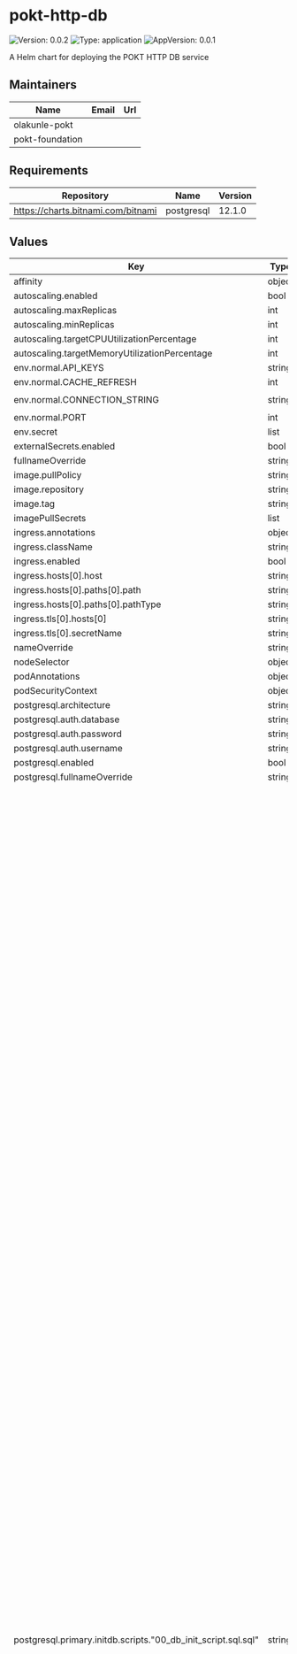 # pokt-http-db

![Version: 0.0.2](https://img.shields.io/badge/Version-0.0.2-informational?style=flat-square) ![Type: application](https://img.shields.io/badge/Type-application-informational?style=flat-square) ![AppVersion: 0.0.1](https://img.shields.io/badge/AppVersion-0.0.1-informational?style=flat-square)

A Helm chart for deploying the POKT HTTP DB service

## Maintainers

| Name | Email | Url |
| ---- | ------ | --- |
| olakunle-pokt |  |  |
| pokt-foundation |  |  |

## Requirements

| Repository | Name | Version |
|------------|------|---------|
| https://charts.bitnami.com/bitnami | postgresql | 12.1.0 |

## Values

| Key | Type | Default | Description |
|-----|------|---------|-------------|
| affinity | object | `{}` |  |
| autoscaling.enabled | bool | `false` |  |
| autoscaling.maxReplicas | int | `100` |  |
| autoscaling.minReplicas | int | `3` |  |
| autoscaling.targetCPUUtilizationPercentage | int | `80` |  |
| autoscaling.targetMemoryUtilizationPercentage | int | `80` |  |
| env.normal.API_KEYS | string | `"dummyvalue"` |  |
| env.normal.CACHE_REFRESH | int | `180` |  |
| env.normal.CONNECTION_STRING | string | `"postgres://pokt:P0K7p05tgr3s8@postgres-httpdb:5432/phd?sslmode=disable"` |  |
| env.normal.PORT | int | `80` |  |
| env.secret | list | `[]` |  |
| externalSecrets.enabled | bool | `false` |  |
| fullnameOverride | string | `""` |  |
| image.pullPolicy | string | `"IfNotPresent"` |  |
| image.repository | string | `"pocketfoundation/pocket-http-db"` |  |
| image.tag | string | `"master"` |  |
| imagePullSecrets | list | `[]` |  |
| ingress.annotations | object | `{}` |  |
| ingress.className | string | `""` |  |
| ingress.enabled | bool | `false` |  |
| ingress.hosts[0].host | string | `"mydomain.com"` |  |
| ingress.hosts[0].paths[0].path | string | `"/"` |  |
| ingress.hosts[0].paths[0].pathType | string | `"ImplementationSpecific"` |  |
| ingress.tls[0].hosts[0] | string | `"mydomain.com"` |  |
| ingress.tls[0].secretName | string | `"mydomain-com-tls"` |  |
| nameOverride | string | `""` |  |
| nodeSelector | object | `{}` |  |
| podAnnotations | object | `{}` |  |
| podSecurityContext | object | `{}` |  |
| postgresql.architecture | string | `"standalone"` |  |
| postgresql.auth.database | string | `"phd"` |  |
| postgresql.auth.password | string | `"P0K7p05tgr3s8"` |  |
| postgresql.auth.username | string | `"pokt"` |  |
| postgresql.enabled | bool | `true` |  |
| postgresql.fullnameOverride | string | `"postgres-httpdb"` |  |
| postgresql.primary.initdb.scripts."00_db_init_script.sql.sql" | string | `"-- Pay Plans\nCREATE TABLE IF NOT EXISTS pay_plans (\n  id INT GENERATED ALWAYS AS IDENTITY,\n  plan_type VARCHAR NOT NULL UNIQUE,\n  daily_limit INT NOT NULL,\n  PRIMARY KEY (plan_type)\n);\n\n-- Blockchains\nCREATE TABLE IF NOT EXISTS blockchains (\n  id INT GENERATED ALWAYS AS IDENTITY,\n  blockchain_id VARCHAR NOT NULL UNIQUE,\n  active BOOLEAN,\n  altruist VARCHAR,\n  blockchain VARCHAR,\n  blockchain_aliases VARCHAR[],\n  chain_id VARCHAR,\n  chain_id_check VARCHAR,\n  description VARCHAR,\n  enforce_result VARCHAR,\n  log_limit_blocks INT,\n  network VARCHAR,\n  path VARCHAR,\n  request_timeout INT,\n  ticker VARCHAR,\n  created_at TIMESTAMP NULL,\n  updated_at TIMESTAMP NULL,\n  PRIMARY KEY (blockchain_id)\n);\n\nCREATE TABLE IF NOT EXISTS redirects (\n  id INT GENERATED ALWAYS AS IDENTITY,\n  blockchain_id VARCHAR NOT NULL,\n  alias VARCHAR NOT NULL,\n  loadbalancer VARCHAR NOT NULL,\n  domain VARCHAR NOT NULL,\n  created_at TIMESTAMP NULL,\n  updated_at TIMESTAMP NULL,\n  UNIQUE (blockchain_id, domain),\n  PRIMARY KEY (id),\n  CONSTRAINT fk_blockchain\n      FOREIGN KEY(blockchain_id)\n      REFERENCES blockchains(blockchain_id)\n);\n\nCREATE TABLE IF NOT EXISTS sync_check_options (\n  id INT GENERATED ALWAYS AS IDENTITY,\n  blockchain_id VARCHAR NOT NULL UNIQUE,\n  syncCheck VARCHAR,\n  allowance INT,\n  body VARCHAR,\n  path VARCHAR,\n  result_key VARCHAR,\n  PRIMARY KEY (id),\n  CONSTRAINT fk_blockchain\n      FOREIGN KEY(blockchain_id)\n      REFERENCES blockchains(blockchain_id)\n);\n\n-- Load Balancers\nCREATE TABLE IF NOT EXISTS loadbalancers (\n  id INT GENERATED ALWAYS AS IDENTITY,\n  lb_id VARCHAR NOT NULL UNIQUE,\n  user_id VARCHAR,\n  name VARCHAR,\n  request_timeout INT,\n  gigastake BOOLEAN,\n  gigastake_redirect BOOLEAN,\n  created_at TIMESTAMP NULL,\n  updated_at TIMESTAMP NULL,\n  PRIMARY KEY (id)\n);\n\nCREATE TABLE IF NOT EXISTS stickiness_options (\n  id INT GENERATED ALWAYS AS IDENTITY,\n  lb_id VARCHAR NOT NULL UNIQUE,\n  duration TEXT,\n  sticky_max INT,\n  stickiness BOOLEAN,\n  origins VARCHAR[],\n  PRIMARY KEY (id),\n  CONSTRAINT fk_lb\n      FOREIGN KEY(lb_id)\n      REFERENCES loadbalancers(lb_id)\n);\n\n-- Applications\nCREATE TABLE IF NOT EXISTS applications (\n  id INT GENERATED ALWAYS AS IDENTITY,\n  application_id VARCHAR NOT NULL UNIQUE,\n  contact_email VARCHAR,\n  description TEXT,\n  name VARCHAR,\n  status VARCHAR,\n  -- TODO remove deprecated field once database updated\n  pay_plan_type VARCHAR,\n  owner VARCHAR,\n  url VARCHAR,\n  user_id VARCHAR,\n  dummy BOOLEAN,\n  first_date_surpassed TIMESTAMP NULL,\n  created_at TIMESTAMP NULL,\n  updated_at TIMESTAMP NULL,\n  PRIMARY KEY (application_id)\n);\n\nCREATE TABLE IF NOT EXISTS app_limits (\n  id INT GENERATED ALWAYS AS IDENTITY,\n  application_id VARCHAR NOT NULL UNIQUE,\n  pay_plan VARCHAR NOT NULL,\n  custom_limit INT NULL,\n  PRIMARY KEY (id),\n  CONSTRAINT fk_application\n      FOREIGN KEY(application_id)\n      REFERENCES applications(application_id),\n  CONSTRAINT fk_pay_plan\n      FOREIGN KEY(pay_plan)\n      REFERENCES pay_plans(plan_type)\n);\n\nCREATE TABLE IF NOT EXISTS gateway_aat (\n  id INT GENERATED ALWAYS AS IDENTITY,\n  application_id VARCHAR NOT NULL UNIQUE,\n  address VARCHAR NOT NULL,\n  public_key VARCHAR NOT NULL,\n  private_key VARCHAR,\n  signature VARCHAR NOT NULL,\n  client_public_key VARCHAR NOT NULL,\n  version VARCHAR,\n  PRIMARY KEY (id),\n  CONSTRAINT fk_application\n      FOREIGN KEY(application_id)\n      REFERENCES applications(application_id)\n);\n\nCREATE TABLE IF NOT EXISTS gateway_settings (\n  id INT GENERATED ALWAYS AS IDENTITY,\n  application_id VARCHAR NOT NULL UNIQUE,\n  secret_key VARCHAR,\n  secret_key_required BOOLEAN,\n  whitelist_blockchains VARCHAR[],\n  whitelist_contracts VARCHAR,\n  whitelist_methods VARCHAR,\n  whitelist_origins VARCHAR[],\n  whitelist_user_agents VARCHAR[],\n  PRIMARY KEY (id),\n  CONSTRAINT fk_application\n      FOREIGN KEY(application_id)\n      REFERENCES applications(application_id)\n);\n\nCREATE TABLE IF NOT EXISTS notification_settings (\n  id INT GENERATED ALWAYS AS IDENTITY,\n  application_id VARCHAR NOT NULL UNIQUE,\n  signed_up BOOLEAN,\n  on_quarter BOOLEAN,\n  on_half BOOLEAN,\n  on_three_quarters BOOLEAN,\n  on_full BOOLEAN,\n  PRIMARY KEY (id),\n  CONSTRAINT fk_application\n      FOREIGN KEY(application_id)\n      REFERENCES applications(application_id)\n);\n\n-- Load Balancer-Apps Join Table\nCREATE TABLE IF NOT EXISTS lb_apps (\n  id INT GENERATED ALWAYS AS IDENTITY,\n  lb_id VARCHAR NOT NULL,\n  app_id VARCHAR NOT NULL,\n  UNIQUE(lb_id, app_id),\n  PRIMARY KEY (id),\n  CONSTRAINT fk_lb\n      FOREIGN KEY(lb_id)\n      REFERENCES loadbalancers(lb_id),\n  CONSTRAINT fk_app\n      FOREIGN KEY(app_id)\n      REFERENCES applications(application_id)\n);\n\n-- Insert Rows\nINSERT INTO pay_plans (plan_type, daily_limit)\nVALUES\n    ('FREETIER_V0', 250000),\n    ('PAY_AS_YOU_GO_V0', 0),\n    ('ENTERPRISE', 0),\n    ('TEST_PLAN_V0', 100),\n    ('TEST_PLAN_10K', 10000),\n    ('TEST_PLAN_90K', 90000);\n\nCREATE OR REPLACE FUNCTION notify_event() RETURNS TRIGGER AS $$\n\n    DECLARE\n        data json;\n        notification json;\n\n    BEGIN\n\n        -- Convert the old or new row to JSON, based on the kind of action.\n        -- Action = DELETE?             -> OLD row\n        -- Action = INSERT or UPDATE?   -> NEW row\n        IF (TG_OP = 'DELETE') THEN\n            data = row_to_json(OLD);\n        ELSE\n            data = row_to_json(NEW);\n        END IF;\n\n        -- Contruct the notification as a JSON string.\n        notification = json_build_object(\n                          'table',TG_TABLE_NAME,\n                          'action', TG_OP,\n                          'data', data);\n\n\n        -- Execute pg_notify(channel, notification)\n        PERFORM pg_notify('events',notification::text);\n\n        -- Result is ignored since this is an AFTER trigger\n        RETURN NULL;\n    END;\n\n$$ LANGUAGE plpgsql;\n\nCREATE TRIGGER loadbalancer_notify_event\nAFTER INSERT OR UPDATE ON loadbalancers\n    FOR EACH ROW EXECUTE PROCEDURE notify_event();\nCREATE TRIGGER stickiness_options_notify_event\nAFTER INSERT OR UPDATE ON stickiness_options\n    FOR EACH ROW EXECUTE PROCEDURE notify_event();\n\nCREATE TRIGGER lb_apps_notify_event\nAFTER INSERT ON lb_apps\n    FOR EACH ROW EXECUTE PROCEDURE notify_event();\n\nCREATE TRIGGER application_notify_event\nAFTER INSERT OR UPDATE ON applications\n    FOR EACH ROW EXECUTE PROCEDURE notify_event();\nCREATE TRIGGER app_limits_notify_event\nAFTER INSERT OR UPDATE ON app_limits\n    FOR EACH ROW EXECUTE PROCEDURE notify_event();\nCREATE TRIGGER gateway_aat_notify_event\nAFTER INSERT ON gateway_aat\n    FOR EACH ROW EXECUTE PROCEDURE notify_event();\nCREATE TRIGGER gateway_settings_notify_event\nAFTER INSERT OR UPDATE ON gateway_settings\n    FOR EACH ROW EXECUTE PROCEDURE notify_event();\nCREATE TRIGGER notification_settings_notify_event\nAFTER INSERT OR UPDATE ON notification_settings\n    FOR EACH ROW EXECUTE PROCEDURE notify_event();\n\nCREATE TRIGGER blockchain_notify_event\nAFTER INSERT OR UPDATE ON blockchains\n    FOR EACH ROW EXECUTE PROCEDURE notify_event();\nCREATE TRIGGER redirect_notify_event\nAFTER INSERT ON redirects\n    FOR EACH ROW EXECUTE PROCEDURE notify_event();\nCREATE TRIGGER sync_check_options_notify_event\nAFTER INSERT ON sync_check_options\n    FOR EACH ROW EXECUTE PROCEDURE notify_event();\n"` |  |
| postgresql.primary.persistence.enabled | bool | `false` |  |
| probes.enabled | bool | `false` |  |
| replicaCount | int | `1` |  |
| resources | object | `{}` |  |
| securityContext | object | `{}` |  |
| service.port | int | `80` |  |
| service.type | string | `"ClusterIP"` |  |
| serviceAccount.annotations | object | `{}` |  |
| serviceAccount.create | bool | `true` |  |
| serviceAccount.name | string | `"pokt-http-db"` |  |
| tolerations | list | `[]` |  |

----------------------------------------------
Autogenerated from chart metadata using [helm-docs v1.11.0](https://github.com/norwoodj/helm-docs/releases/v1.11.0)

